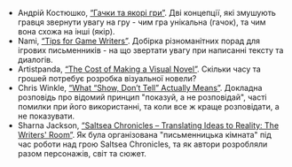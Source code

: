 * Андрій Костюшко, [“Гачки та якорі гри”](https://kostyushko.com/2022/11/hooks-and-anchors/). Дві концепції, які змушують гравця звернути увагу на гру - чим гра унікальна (гачок), та чим вона схожа на інші (якір).
* Nami, [“Tips for Game Writers”](https://cohost.org/nomnomnami/post/1353545-tips-for-game-writer). Добірка різноманітних порад для ігрових письменників - на що звертати увагу при написанні тексту та диалогів.
* Artistpanda, [“The Cost of Making a Visual Novel”](https://blogsadpandastudios.wordpress.com/2021/11/17/the-cost-of-making-a-visual-novel/). Скільки часу та грошей потребує розробка візуальної новели?
* Chris Winkle, [“What “Show, Don’t Tell” Actually Means”](https://mythcreants.com/blog/what-show-dont-tell-actually-means/). Докладна розповідь про відомий принцип "показуй, а не розповідай", часті помилки при його використанні, та коли все ж краще розповідати, а не показувати.
* Sharna Jackson, [“Saltsea Chronicles – Translating Ideas to Reality: The Writers' Room”](https://gutefabrik.com/saltsea-chronicles-translating-dreams-to-reality/). Як була організована "письменницька кімната" під час роботи над грою Saltsea Chronicles, та як автори розробляли разом персонажів, світ та сюжет.
